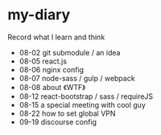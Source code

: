 # my-diary
Record what I learn and think 

- 08-02     git submodule / an idea
- 08-05     react.js
- 08-06     nginx config
- 08-07     node-sass / gulp / webpack
- 08-08     about 《WTF》
- 08-12     react-bootstrap / sass / requireJS
- 08-15     a special meeting with cool guy
- 08-22     how to set global VPN 
- 09-19     discourse config
